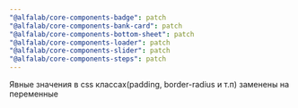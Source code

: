 ```yaml
---
"@alfalab/core-components-badge": patch
"@alfalab/core-components-bank-card": patch
"@alfalab/core-components-bottom-sheet": patch
"@alfalab/core-components-loader": patch
"@alfalab/core-components-slider": patch
"@alfalab/core-components-steps": patch
---
```


Явные значения в css классах(padding, border-radius и т.п) заменены на переменные
